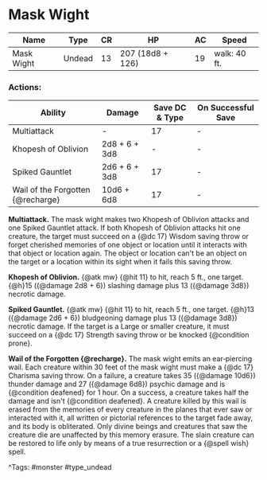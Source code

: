 # Mask Wight

| Name | Type | CR | HP | AC | Speed |
|------|------|----|----|----|-------|
| Mask Wight | Undead | 13 | 207 (18d8 + 126) | 19 | walk: 40 ft. |

### Actions:

| Ability | Damage | Save DC & Type | On Successful Save |
|---------|--------|----------------|--------------------|
| Multiattack | - | 17 | - |
| Khopesh of Oblivion | 2d8 + 6 + 3d8 | - | - |
| Spiked Gauntlet | 2d6 + 6 + 3d8 | 17 | - |
| Wail of the Forgotten {@recharge} | 10d6 + 6d8 | 17 | - |


**Multiattack.** The mask wight makes two Khopesh of Oblivion attacks and one Spiked Gauntlet attack. If both Khopesh of Oblivion attacks hit one creature, the target must succeed on a {@dc 17} Wisdom saving throw or forget cherished memories of one object or location until it interacts with that object or location again. The object or location can't be an object on the target or a location within its sight when it fails this saving throw.

**Khopesh of Oblivion.** {@atk mw} {@hit 11} to hit, reach 5 ft., one target. {@h}15 ({@damage 2d8 + 6}) slashing damage plus 13 ({@damage 3d8}) necrotic damage.

**Spiked Gauntlet.** {@atk mw} {@hit 11} to hit, reach 5 ft., one target. {@h}13 ({@damage 2d6 + 6}) bludgeoning damage plus 13 ({@damage 3d8}) necrotic damage. If the target is a Large or smaller creature, it must succeed on a {@dc 17} Strength saving throw or be knocked {@condition prone}.

**Wail of the Forgotten {@recharge}.** The mask wight emits an ear‑piercing wail. Each creature within 30 feet of the mask wight must make a {@dc 17} Charisma saving throw. On a failure, a creature takes 35 ({@damage 10d6}) thunder damage and 27 ({@damage 6d8}) psychic damage and is {@condition deafened} for 1 hour. On a success, a creature takes half the damage and isn't {@condition deafened}. A creature killed by this wail is erased from the memories of every creature in the planes that ever saw or interacted with it, all written or pictorial references to the target fade away, and its body is obliterated. Only divine beings and creatures that saw the creature die are unaffected by this memory erasure. The slain creature can be restored to life only by means of a true resurrection or a {@spell wish} spell.

^Tags: #monster #type_undead